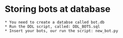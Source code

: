 # Storing bots at database
    * You need to create a databse called bot.db
    * Run the DDL script, called: DDL_BOTS.sql
    * Insert your bots, our run the script: new_bot.py